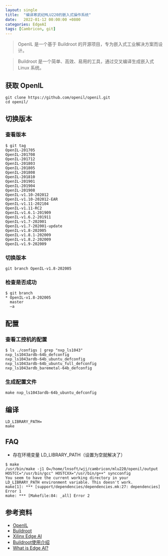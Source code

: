 ```yaml
---
layout: single
title:  "编译寒武纪MLU220的嵌入式操作系统"
date:   2022-01-12 00:00:00 +0800
categories: EdgeAI
tags: [Cambricon, git]
---
```


> OpenIL 是一个基于 Buildroot 的开源项目，专为嵌入式工业解决方案而设计。

> Buildroot 是一个简单、高效、易用的工具，通过交叉编译生成嵌入式 Linux 系统。

## 获取 OpenIL
```shell
git clone https://github.com/openil/openil.git
cd openil/
```

## 切换版本
### 查看版本
```shell
$ git tag
OpenIL-201705
OpenIL-201708
OpenIL-201712
OpenIL-201803
OpenIL-201805
OpenIL-201808
OpenIL-201810
OpenIL-201901
OpenIL-201904
OpenIL-201908
OpenIL-v1.10-202012
OpenIL-v1.10-202012-EAR
OpenIL-v1.11-202104
OpenIL-v1.11-RC2
OpenIL-v1.6.1-201909
OpenIL-v1.6.2-201911
OpenIL-v1.7-202001
OpenIL-v1.7-202001-update
OpenIL-v1.8-202005
OpenIL-v1.8.1-202009
OpenIL-v1.8.2-202009
OpenIL-v1.9-202009
```

### 切换版本
```shell
git branch OpenIL-v1.8-202005
```

### 检查是否成功
```shell
$ git branch
* OpenIL-v1.8-202005
  master
  –a
```

## 配置
### 查看工控机的配置
```shell
$ ls ./configs | grep "nxp_ls1043"
nxp_ls1043ardb-64b_defconfig
nxp_ls1043ardb-64b_ubuntu_defconfig
nxp_ls1043ardb-64b_ubuntu_full_defconfig
nxp_ls1043ardb_baremetal-64b_defconfig
```

### 生成配置文件
```shell
make nxp_ls1043ardb-64b_ubuntu_defconfig
```

## 编译
```shell
LD_LIBRARY_PATH=
make
```

## FAQ
* 存在环境变量 LD_LIBRARY_PATH（设置为空就解决了）
```shell
$ make
/usr/bin/make -j1 O=/home/lnsoft/wjj/cambricon/mlu220/openil/output HOSTCC="/usr/bin/gcc" HOSTCXX="/usr/bin/g++" syncconfig
You seem to have the current working directory in your
LD_LIBRARY_PATH environment variable. This doesn't work.
make[1]: *** [support/dependencies/dependencies.mk:27: dependencies] Error 1
make: *** [Makefile:84: _all] Error 2
```

## 参考资料
* [OpenIL](https://github.com/openil/openil)
* [Buildroot](https://buildroot.org)
* [Xilinx Edge AI](https://www.xilinx.com/applications/industrial/analytics-machine-learning.html)
* [Buildroot使用介绍](https://www.cnblogs.com/arnoldlu/p/9553995.html)
* [What is Edge AI?](https://www.advian.fi/en/what-is-edge-ai)
